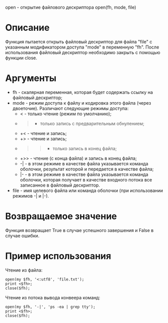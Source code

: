 open - открытие файлового дескриптора
    open(fh, mode, file)

Описание
========

Функция пытается открыть файловый дескриптор для файла "file" с указанным модификатором доступа "mode" в переменную "fh". После использования файловый дескриптор необходимо закрыть с помощью функции close.

Аргументы
=========

* fh - скалярная переменная, которая будет содержать ссылку на файловый дескриптор;
* mode - режим доступа к файлу и кодировка этого файла (через двоеточие). Различают следующие режимы доступа:
    * < - только чтение (режим по умолчанию);
    * > - только запись с предварительным обнулением;
    * +< - чтение и запись;
    * +> - чтение и запись;
    * >> - только запись в конец файла;
    * +>> - чтение (с конца файла) и запись в конец файла;
    * -| - в этом режиме в качестве файла указывается команда оболочки, результат которой и передается в качестве файла;
    * |- - в этом режиме в качестве файла указывается команда оболочки, которая получает в качестве входного потока все записанное в файловый дескриптор.
* file - имя целевого файла или команда оболочки (при использовании режимов -| и |-).

Возвращаемое значение
=====================

Функция возвращает True в случае успешного завершения и False в случае ошибки.

Пример использования
====================

Чтение из файла:

    open(my $fh, '<:utf8', 'file.txt');
    print <$fh>;
    close($fh);

Чтение из потока вывода конвеера команд:

    open(my $fh, '-|', 'ps -ea | grep tty');
    print <$fh>;
    close($fh);

